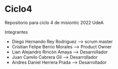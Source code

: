 # Ciclo4
Repositorio para ciclo 4 de misiontic 2022 UdeA

Integrantes

- Diego Hernando Rey Rodriguez      -->  scrum master
- Cristian Felipe Berrio Morales    -->  Product Owner
- Lian Alejandro Rincón Amaya       -->  Desarrollador
- Juan Camilo Cabrera Gil           -->  Desarrollador
- Andres Daniel Herrera Prada       -->  Desarrollador
